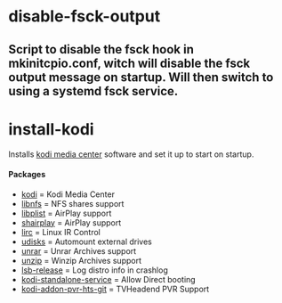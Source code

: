 # disable-fsck-output
Script to disable the fsck hook in mkinitcpio.conf, witch will disable the fsck output message on startup. 
Will then switch to using a systemd fsck service.
---
#
# install-kodi
Installs [kodi media center] software and set it up to start on startup.
#### Packages
  - [kodi] = Kodi Media Center
  - [libnfs] = NFS shares support
  - [libplist] = AirPlay support
  - [shairplay] = AirPlay support
  - [lirc] = Linux IR Control
  - [udisks] = Automount external drives
  - [unrar] = Unrar Archives support
  - [unzip] = Winzip Archives support
  - [lsb-release] = Log distro info in crashlog
  - [kodi-standalone-service] = Allow Direct booting
  - [kodi-addon-pvr-hts-git] = TVHeadend PVR Support

[kodi media center]:https://kodi.tv/
[kodi]:https://www.archlinux.org/packages/community/x86_64/kodi/
[libnfs]:https://www.archlinux.org/packages/community/x86_64/libnfs/
[libplist]:https://www.archlinux.org/packages/extra/x86_64/libplist/
[shairplay]:https://www.archlinux.org/packages/community/x86_64/shairplay/
[lirc]:https://www.archlinux.org/packages/extra/x86_64/lirc/
[udisks]:https://www.archlinux.org/packages/extra/x86_64/udisks/
[unrar]:https://www.archlinux.org/packages/extra/x86_64/unrar/
[unzip]:https://www.archlinux.org/packages/extra/x86_64/unzip/
[lsb-release]:https://www.archlinux.org/packages/community/any/lsb-release/
[kodi-standalone-service]:https://aur.archlinux.org/packages/kodi-standalone-service/
[kodi-addon-pvr-hts-git]:https://aur.archlinux.org/packages/kodi-addon-pvr-hts-git/